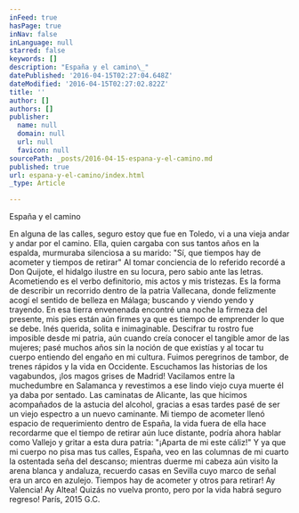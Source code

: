 ```yaml
---
inFeed: true
hasPage: true
inNav: false
inLanguage: null
starred: false
keywords: []
description: "España y el camino\_"
datePublished: '2016-04-15T02:27:04.648Z'
dateModified: '2016-04-15T02:27:02.822Z'
title: ''
author: []
authors: []
publisher:
  name: null
  domain: null
  url: null
  favicon: null
sourcePath: _posts/2016-04-15-espana-y-el-camino.md
published: true
url: espana-y-el-camino/index.html
_type: Article

---
```

España y el camino 

En alguna de las calles, seguro estoy que fue en Toledo,
vi a una vieja andar y andar por el camino.
Ella, quien cargaba con sus tantos años en la espalda,
murmuraba silenciosa a su marido:
"Sí, que tiempos hay de acometer y tiempos de retirar"
Al tomar conciencia de lo referido recordé a Don Quijote,
el hidalgo ilustre en su locura, pero sabio ante las letras.
Acometiendo es el verbo definitorio, mis actos y mis tristezas.
Es la forma de describir un recorrido dentro de la patria Vallecana,
donde felizmente acogí el sentido de belleza en Málaga;
buscando y viendo
yendo y trayendo.
En esa tierra envenenada encontré una noche la firmeza del presente,
mis pies están aún firmes ya que es tiempo de emprender lo que se debe.
Inés querida, solita e inimaginable.
Descifrar tu rostro fue imposible desde mi patria,
aún cuando creía conocer el tangible amor de las mujeres;
pasé muchos años sin la noción de que existías
y al tocar tu cuerpo entiendo del engaño en mi cultura.
Fuimos peregrinos de tambor, de trenes rápidos y la vida en Occidente.
Escuchamos las historias de los vagabundos, ¡los magos grises de Madrid!
Vacilamos entre la muchedumbre en Salamanca y revestimos a ese lindo viejo
cuya muerte él ya daba por sentado.
Las caminatas de Alicante, las que hicimos acompañados de la astucia del alcohol,
gracias a esas tardes pasé de ser un viejo espectro a un nuevo caminante.
Mi tiempo de acometer llenó espacio de requerimiento dentro de España,
la vida fuera de ella hace recordarme que el tiempo de retirar aún luce distante,
podría ahora hablar como Vallejo y gritar a esta dura patria:
"¡Aparta de mi este cáliz!"
Y ya que mi cuerpo no pisa mas tus calles, España,
veo en las columnas de mi cuarto la ostentada seña del descanso;
mientras duerme mi cabeza aún visito la arena blanca y andaluza,
recuerdo casas en Sevilla cuyo marco de señal era un arco en azulejo.
Tiempos hay de acometer y otros para retirar!
Ay Valencia! Ay Altea!
Quizás no vuelva pronto, pero por la vida habrá seguro regreso!
París, 2015
G.C.